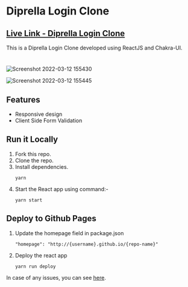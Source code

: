 # Diprella Login Clone
## [Live Link - Diprella Login Clone](https://rahul5430.github.io/diprella-login-clone/)

This is a Diprella Login Clone developed using ReactJS and Chakra-UI.

#
![Screenshot 2022-03-12 155430](https://user-images.githubusercontent.com/67220225/158014308-796713b2-a196-496b-834c-6368e08cd414.png)

![Screenshot 2022-03-12 155445](https://user-images.githubusercontent.com/67220225/158014314-57594d5a-4302-4e40-925e-ff25b343c109.png)


## Features
- Responsive design
- Client Side Form Validation

## Run it Locally
1) Fork this repo.
2) Clone the repo.
3) Install dependencies. 
    ```
    yarn
    ```
4) Start the React app using command:-
    ```
    yarn start
    ```

## Deploy to Github Pages
1) Update the homepage field in package.json
    ```
    "homepage": "http://{username}.github.io/{repo-name}"
    ```
2) Deploy the react app
    ```
    yarn run deploy
    ```
In case of any issues, you can see [here](https://dev.to/yuribenjamin/how-to-deploy-react-app-in-github-pages-2a1f).
